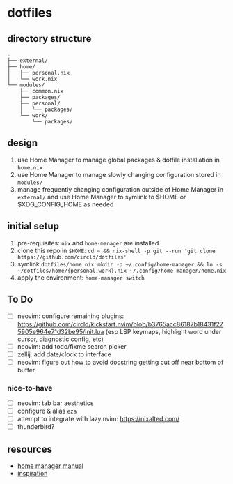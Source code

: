 # dotfiles

## directory structure

```
.
├── external/
├── home/
│   ├── personal.nix
│   └── work.nix
└── modules/
    ├── common.nix
    ├── packages/
    ├── personal/
    │   └── packages/
    └── work/
        └── packages/
```

## design

1. use Home Manager to manage global packages & dotfile installation in `home.nix`
2. use Home Manager to manage slowly changing configuration stored in `modules/`
3. manage frequently changing configuration outside of Home Manager in `external/` and use Home Manager to symlink to $HOME or $XDG_CONFIG_HOME as needed

## initial setup

1. pre-requisites: `nix` and `home-manager` are installed
2. clone this repo in `$HOME`: `cd ~ && nix-shell -p git --run 'git clone https://github.com/circld/dotfiles'`
3. symlink `dotfiles/home.nix`: `mkdir -p ~/.config/home-manager && ln -s ~/dotfiles/home/{personal,work}.nix ~/.config/home-manager/home.nix`
4. apply the environment: `home-manager switch`

## To Do

- [ ] neovim: configure remaining plugins: https://github.com/circld/kickstart.nvim/blob/b3765acc86187b18431f275905e964e71d32be95/init.lua (esp LSP keymaps, highlight word under cursor, diagnostic config, etc)
- [ ] neovim: add todo/fixme search picker
- [ ] zellij: add date/clock to interface
- [ ] neovim: figure out how to avoid docstring getting cut off near bottom of buffer

### nice-to-have

- [ ] neovim: tab bar aesthetics
- [ ] configure & alias `eza`
- [ ] attempt to integrate with lazy.nvim: https://nixalted.com/
- [ ] thunderbird?

## resources

- [home manager manual](https://nix-community.github.io/home-manager/)
- [inspiration](https://github.com/nix-community/home-manager/blob/901f8fef7f349cf8a8e97b3230b22fd592df9160/tests/integration/standalone/alice-home-init.nix#L8)
